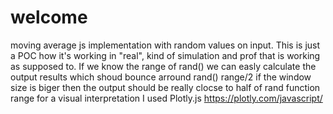 # welcome

moving average js implementation with random values on input. This is just a POC how it's working in "real", kind of simulation and prof that is working as supposed to. If we know the range of rand() we can easly calculate the output results which shoud bounce arround rand() range/2 if the window size is biger then the output should be really clocse to half of rand function range
for a visual interpretation I used Plotly.js
https://plotly.com/javascript/
